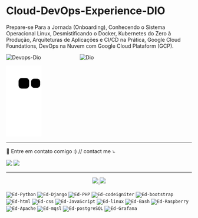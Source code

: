 # Cloud-DevOps-Experience-DIO

Prepare-se Para a Jornada (Onboarding),
Conhecendo o Sistema Operacional Linux,
Desmistificando o Docker,
Kubernetes do Zero à Produção,
Arquiteturas de Aplicações e CI/CD na Prática,
Google Cloud Foundations,
DevOps na Nuvem com Google Cloud Plataform (GCP).


<img src="https://user-images.githubusercontent.com/91704169/191581430-1fa4aa30-61f4-444d-a0b9-ef42fbe746de.png" min-width="200px" max-width="200px" width="200
px" align="left" alt="Devops-Dio">

<img src="https://user-images.githubusercontent.com/91704169/191858832-7f7a44fa-6f38-4ae9-871c-d9fccc8ab5f8.png" min-width="600px" max-width="600px" width="600
px" align="rigth" alt="Dio">

 </div>
  
![Snake animation](https://github.com/rafaballerini/rafaballerini/blob/output/github-contribution-grid-snake.svg)


___________________________________________________________________________________________________________________________________________________
💌 Entre em contato comigo :) // contact me ⤵
</p>

<p align="left">
  <a href="mailto:brunosantosc1@gmail.com" alt="Gmail">
  <img src="https://img.shields.io/badge/-Gmail-FF0000?style=flat-square&labelColor=FF0000&logo=gmail&logoColor=white&link=LINK-DO-SEU-EMAIL" /></a>

  <a href="https://www.linkedin.com/in/brunosantos88" alt="Linkedin">
  <img src="https://img.shields.io/badge/-Linkedin-0e76a8?style=flat-square&logo=Linkedin&logoColor=white&link=LINK-DO-SEU-LINKEDIN" /></a> 
  
  
_________________________________________________________________________________________________________________________________________________________


<div align="center">
  <a href="https://github.com/brERS">
    <img height="150em" src="https://github-readme-stats.vercel.app/api?username=brERS&show_icons=true&theme=dracula&include_all_commits=true&count_private=true"/>
    <img height="150em" src="https://github-readme-stats.vercel.app/api/top-langs/?username=brERS&layout=compact&langs_count=7&theme=dracula"/>
  </a>
</div>
<div style="display: inline_block"><br/>
	<code><img alt="Ed-Python" height="50" width="40" src="https://cdn.jsdelivr.net/gh/devicons/devicon/icons/python/python-original.svg" /></code>
	<code><img alt="Ed-Django" height="50" width="40" src="https://cdn.jsdelivr.net/gh/devicons/devicon/icons/django/django-plain.svg" /></code>
	<code><img alt="Ed-PHP" height="50" width="40" src="https://cdn.jsdelivr.net/gh/devicons/devicon/icons/php/php-original.svg" /></code>
	<code><img alt="Ed-codeigniter" height="50" width="40" src="https://cdn.jsdelivr.net/gh/devicons/devicon/icons/codeigniter/codeigniter-plain-wordmark.svg" /></code>
	<code><img alt="Ed-bootstrap" height="50" width="40" src="https://cdn.jsdelivr.net/gh/devicons/devicon/icons/bootstrap/bootstrap-plain-wordmark.svg" /></code>
	<code><img alt="Ed-html" height="50" width="40" src="https://cdn.jsdelivr.net/gh/devicons/devicon/icons/html5/html5-plain-wordmark.svg" /></code>
	<code><img alt="Ed-css" height="50" width="40" src="https://cdn.jsdelivr.net/gh/devicons/devicon/icons/css3/css3-plain-wordmark.svg" /></code>
	<code><img alt="Ed-JavaScript" height="50" width="40" src="https://cdn.jsdelivr.net/gh/devicons/devicon/icons/javascript/javascript-plain.svg" /></code>
	<code><img alt="Ed-linux" height="50" width="40" src="https://cdn.jsdelivr.net/gh/devicons/devicon/icons/linux/linux-original.svg" /></code>
	<code><img alt="Ed-Bash" height="50" width="40" src="https://cdn.jsdelivr.net/gh/devicons/devicon/icons/bash/bash-original.svg" /></code>
	<code><img alt="Ed-Raspberry" height="50" width="40" src="https://cdn.jsdelivr.net/gh/devicons/devicon/icons/raspberrypi/raspberrypi-original.svg" /></code>
	<code><img alt="Ed-Apache" height="50" width="40" src="https://cdn.jsdelivr.net/gh/devicons/devicon/icons/apache/apache-line-wordmark.svg" /></code>
	<code><img alt="Ed-mqsl" height="50" width="40" src="https://cdn.jsdelivr.net/gh/devicons/devicon/icons/mysql/mysql-original.svg" /></code>
	<code><img alt="Ed-postgreSQL" height="50" width="40" src="https://cdn.jsdelivr.net/gh/devicons/devicon/icons/postgresql/postgresql-plain-wordmark.svg" /></code>
	<code><img alt="Ed-Grafana" height="50" width="40" src="https://cdn.jsdelivr.net/gh/devicons/devicon/icons/grafana/grafana-original-wordmark.svg" /></code>

</div>
       



